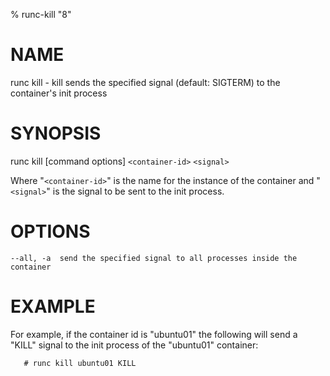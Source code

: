 % runc-kill "8"

# NAME
   runc kill - kill sends the specified signal (default: SIGTERM) to the container's init process

# SYNOPSIS
   runc kill [command options] `<container-id>` `<signal>`

Where "`<container-id>`" is the name for the instance of the container and
"`<signal>`" is the signal to be sent to the init process.

# OPTIONS
    --all, -a  send the specified signal to all processes inside the container

# EXAMPLE

For example, if the container id is "ubuntu01" the following will send a "KILL"
signal to the init process of the "ubuntu01" container:

       # runc kill ubuntu01 KILL
